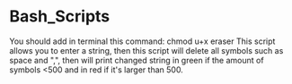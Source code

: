 # Bash_Scripts
You should add in terminal this command: chmod u+x eraser
This script allows you to enter a string, then this script will delete all symbols such as space and ",", then will print changed string in green if the amount of symbols <500 and in red if it's larger than 500.

